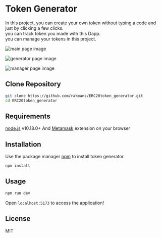 # Token Generator

In this project, you can create your own token without typing a code and just by clicking a few clicks.\
you can track token you made with this Dapp.\
you can manage your tokens in this project.

![main page image](https://postimg.cc/ykKVgkqb "Main")

![generator page image](https://postimg.cc/hf83vGgM "Generator")

![manager page image](https://postimg.cc/HjN7M0Wk "Manager")


## Clone Repository

```sh
git clone https://github.com/rakmans/ERC20token_generator.git
cd ERC20token_generator
```

## Requirements

[node.js](https://nodejs.org/en/) v10.18.0+ And [Metamask](https://metamask.io/) extension on your browser

## Installation

Use the package manager [npm](https://www.npmjs.com/) to install token generator.

```bash
npm install
```

## Usage

```bash
npm run dev
```

 Open `localhost:5173` to access the application!

## License

MIT
